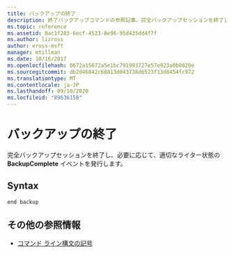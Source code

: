 ```yaml
---
title: バックアップの終了
description: 終了バックアップコマンドの参照記事。完全バックアップセッションを終了し、必要に応じて、適切なライター状態の **BackupComplete** イベントを発行します。
ms.topic: reference
ms.assetid: 8ac1f283-6ecf-4523-8e96-95d435dd4f7f
ms.author: lizross
author: eross-msft
manager: mtillman
ms.date: 10/16/2017
ms.openlocfilehash: 0672a15672a5e1bc791993727e57e923a0b0820e
ms.sourcegitcommit: db2d46842c68813d043738d6523f13d8454fc972
ms.translationtype: MT
ms.contentlocale: ja-JP
ms.lasthandoff: 09/10/2020
ms.locfileid: "89636158"
---
```

# <a name="end-backup"></a>バックアップの終了

完全バックアップセッションを終了し、必要に応じて、適切なライター状態の **BackupComplete** イベントを発行します。

## <a name="syntax"></a>Syntax

```
end backup
```

## <a name="additional-references"></a>その他の参照情報

- [コマンド ライン構文の記号](command-line-syntax-key.md)
